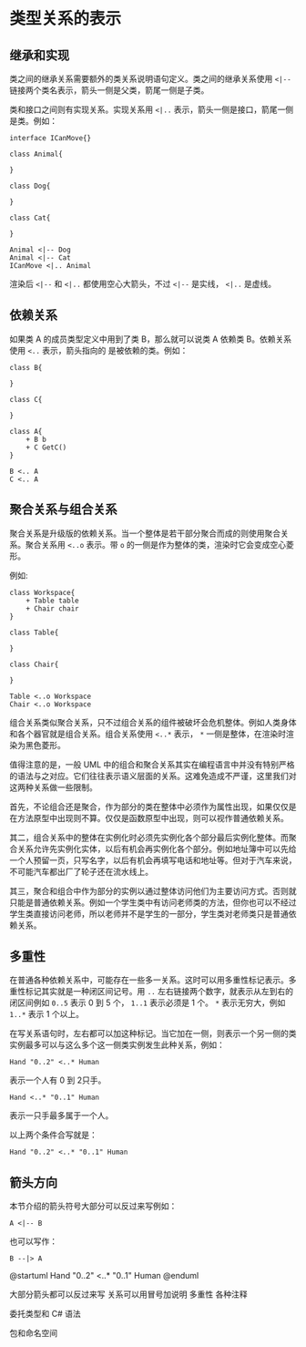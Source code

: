# 类型关系的表示

## 继承和实现

类之间的继承关系需要额外的类关系说明语句定义。类之间的继承关系使用 `<|--` 链接两个类名表示，箭头一侧是父类，箭尾一侧是子类。

类和接口之间则有实现关系。实现关系用 `<|..` 表示，箭头一侧是接口，箭尾一侧是类。例如：

```PlantUML
interface ICanMove{}

class Animal{

}

class Dog{

}

class Cat{

}

Animal <|-- Dog
Animal <|-- Cat
ICanMove <|.. Animal
```

渲染后 `<|--` 和 `<|..` 都使用空心大箭头，不过 `<|--` 是实线， `<|..` 是虚线。

## 依赖关系

如果类 A 的成员类型定义中用到了类 B，那么就可以说类 A 依赖类 B。依赖关系使用 `<..` 表示，箭头指向的 是被依赖的类。例如：

```PlantUML
class B{

}

class C{

}

class A{
    + B b
    + C GetC()
}

B <.. A
C <.. A
```

## 聚合关系与组合关系

聚合关系是升级版的依赖关系。当一个整体是若干部分聚合而成的则使用聚合关系。聚合关系用 `<..o` 表示。带 `o` 的一侧是作为整体的类，渲染时它会变成空心菱形。

例如:

```PlantUML
class Workspace{
    + Table table
    + Chair chair
}

class Table{

}

class Chair{

}

Table <..o Workspace
Chair <..o Workspace
```

组合关系类似聚合关系，只不过组合关系的组件被破坏会危机整体。例如人类身体和各个器官就是组合关系。组合关系使用 `<..*` 表示， `*` 一侧是整体，在渲染时渲染为黑色菱形。

值得注意的是，一般 UML 中的组合和聚合关系其实在编程语言中并没有特别严格的语法与之对应。它们往往表示语义层面的关系。这难免造成不严谨，这里我们对这两种关系做一些限制。

首先，不论组合还是聚合，作为部分的类在整体中必须作为属性出现，如果仅仅是在方法原型中出现则不算。仅仅是函数原型中出现，则可以视作普通依赖关系。

其二，组合关系中的整体在实例化时必须先实例化各个部分最后实例化整体。而聚合关系允许先实例化实体，以后有机会再实例化各个部分。例如地址簿中可以先给一个人预留一页，只写名字，以后有机会再填写电话和地址等。但对于汽车来说，不可能汽车都出厂了轮子还在流水线上。

其三，聚合和组合中作为部分的实例以通过整体访问他们为主要访问方式。否则就只能是普通依赖关系。例如一个学生类中有访问老师类的方法，但你也可以不经过学生类直接访问老师，所以老师并不是学生的一部分，学生类对老师类只是普通依赖关系。

## 多重性

在普通各种依赖关系中，可能存在一些多一关系。这时可以用多重性标记表示。多重性标记其实就是一种闭区间记号。用 `..` 左右链接两个数字，就表示从左到右的闭区间例如 `0..5` 表示 0 到 5 个， `1..1` 表示必须是 1 个。 `*` 表示无穷大，例如 `1..*` 表示 1 个以上。

在写关系语句时，左右都可以加这种标记。当它加在一侧，则表示一个另一侧的类实例最多可以与这么多个这一侧类实例发生此种关系，例如：

```PlantUML
Hand "0..2" <..* Human 
```

表示一个人有 0 到 2只手。

```PlantUML
Hand <..* "0..1" Human 
```

表示一只手最多属于一个人。

以上两个条件合写就是：

```PlantUML
Hand "0..2" <..* "0..1" Human 
```

## 箭头方向

本节介绍的箭头符号大部分可以反过来写例如：

```PlamtUML
A <|-- B
```

也可以写作：

```PlantUML
B --|> A
```


@startuml
Hand "0..2" <..* "0..1" Human 
@enduml

大部分箭头都可以反过来写
关系可以用冒号加说明
多重性
各种注释

委托类型和 C# 语法

包和命名空间